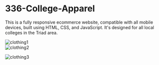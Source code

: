 # 336-College-Apparel
This is a fully responsive ecommerce website, compatible with all mobile devices, built using HTML, CSS, and JavaScript. It's designed for all local colleges in the Triad area.


  ![clothing1](https://github.com/tyron40/336-College-Apparel/assets/107443273/0ef9d6b4-1c30-4512-a920-1979fdd4b2f0)
  <br>
  ![clothing2](https://github.com/tyron40/336-College-Apparel/assets/107443273/a11bbe7f-c14e-41da-b09d-5becaa0b318f)
    
  ![clothing3](https://github.com/tyron40/336-College-Apparel/assets/107443273/0661eaa5-226b-412a-90da-44b2472d0e44)
  




